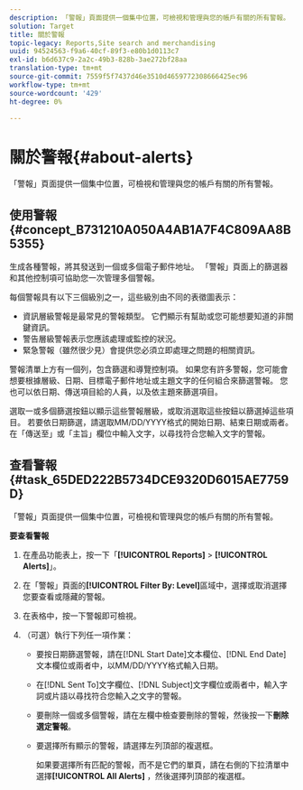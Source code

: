 ```yaml
---
description: 「警報」頁面提供一個集中位置，可檢視和管理與您的帳戶有關的所有警報。
solution: Target
title: 關於警報
topic-legacy: Reports,Site search and merchandising
uuid: 94524563-f9a6-40cf-89f3-e80b1d0113c7
exl-id: b6d637c9-2a2c-49b3-828b-3ae272bf28aa
translation-type: tm+mt
source-git-commit: 7559f5f7437d46e3510d4659772308666425ec96
workflow-type: tm+mt
source-wordcount: '429'
ht-degree: 0%

---
```


# 關於警報{#about-alerts}

「警報」頁面提供一個集中位置，可檢視和管理與您的帳戶有關的所有警報。

## 使用警報{#concept_B731210A050A4AB1A7F4C809AA8B5355}

生成各種警報，將其發送到一個或多個電子郵件地址。 「警報」頁面上的篩選器和其他控制項可協助您一次管理多個警報。

每個警報具有以下三個級別之一，這些級別由不同的表徵圖表示：

* 資訊層級警報是最常見的警報類型。 它們顯示有幫助或您可能想要知道的非關鍵資訊。
* 警告層級警報表示您應該處理或監控的狀況。
* 緊急警報（雖然很少見）會提供您必須立即處理之問題的相關資訊。

警報清單上方有一個列，包含篩選和導覽控制項。 如果您有許多警報，您可能會想要根據層級、日期、目標電子郵件地址或主題文字的任何組合來篩選警報。 您也可以依日期、傳送項目給的人員，以及依主題來篩選項目。

選取一或多個篩選按鈕以顯示這些警報層級，或取消選取這些按鈕以篩選掉這些項目。 若要依日期篩選，請選取MM/DD/YYYY格式的開始日期、結束日期或兩者。 在「傳送至」或「主旨」欄位中輸入文字，以尋找符合您輸入文字的警報。

## 查看警報{#task_65DED222B5734DCE9320D6015AE7759D}

「警報」頁面提供一個集中位置，可檢視和管理與您的帳戶有關的所有警報。

**要查看警報**

1. 在產品功能表上，按一下「**[!UICONTROL Reports]** > **[!UICONTROL Alerts]**」。
1. 在「警報」頁面的&#x200B;**[!UICONTROL Filter By: Level]**&#x200B;區域中，選擇或取消選擇您要查看或隱藏的警報。
1. 在表格中，按一下警報即可檢視。
1. （可選）執行下列任一項作業：

   * 要按日期篩選警報，請在[!DNL Start Date]文本欄位、[!DNL End Date]文本欄位或兩者中，以MM/DD/YYYY格式輸入日期。

   * 在[!DNL Sent To]文字欄位、[!DNL Subject]文字欄位或兩者中，輸入字詞或片語以尋找符合您輸入之文字的警報。

   * 要刪除一個或多個警報，請在左欄中檢查要刪除的警報，然後按一下&#x200B;**刪除選定警報**。
   * 要選擇所有顯示的警報，請選擇左列頂部的複選框。

      如果要選擇所有匹配的警報，而不是它們的單頁，請在右側的下拉清單中選擇&#x200B;**[!UICONTROL All Alerts]** ，然後選擇列頂部的複選框。
